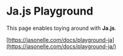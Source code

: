 # Ja.js Playground

This page enables toying around with **Ja.js**.

[https://jasonelle.com/docs/playground-ja](https://jasonelle.com/docs/playground-ja/)
